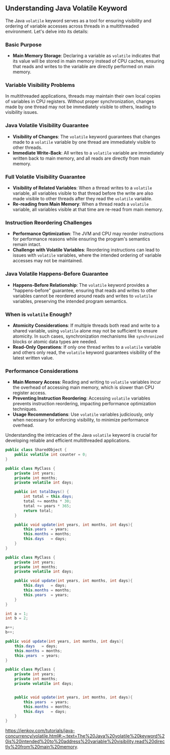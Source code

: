 ## Understanding Java Volatile Keyword

The Java `volatile` keyword serves as a tool for ensuring visibility and ordering of variable accesses across threads in a multithreaded environment. Let's delve into its details:

### Basic Purpose

- **Main Memory Storage**: Declaring a variable as `volatile` indicates that its value will be stored in main memory instead of CPU caches, ensuring that reads and writes to the variable are directly performed on main memory.

### Variable Visibility Problems

In multithreaded applications, threads may maintain their own local copies of variables in CPU registers. Without proper synchronization, changes made by one thread may not be immediately visible to others, leading to visibility issues.

### Java Volatile Visibility Guarantee

- **Visibility of Changes**: The `volatile` keyword guarantees that changes made to a `volatile` variable by one thread are immediately visible to other threads.
- **Immediate Write-Back**: All writes to a `volatile` variable are immediately written back to main memory, and all reads are directly from main memory.

### Full Volatile Visibility Guarantee

- **Visibility of Related Variables**: When a thread writes to a `volatile` variable, all variables visible to that thread before the write are also made visible to other threads after they read the `volatile` variable.
- **Re-reading from Main Memory**: When a thread reads a `volatile` variable, all variables visible at that time are re-read from main memory.

### Instruction Reordering Challenges

- **Performance Optimization**: The JVM and CPU may reorder instructions for performance reasons while ensuring the program's semantics remain intact.
- **Challenge with Volatile Variables**: Reordering instructions can lead to issues with `volatile` variables, where the intended ordering of variable accesses may not be maintained.

### Java Volatile Happens-Before Guarantee

- **Happens-Before Relationship**: The `volatile` keyword provides a "happens-before" guarantee, ensuring that reads and writes to other variables cannot be reordered around reads and writes to `volatile` variables, preserving the intended program semantics.

### When is `volatile` Enough?

- **Atomicity Considerations**: If multiple threads both read and write to a shared variable, using `volatile` alone may not be sufficient to ensure atomicity. In such cases, synchronization mechanisms like `synchronized` blocks or atomic data types are needed.
- **Read-Only Operations**: If only one thread writes to a `volatile` variable and others only read, the `volatile` keyword guarantees visibility of the latest written value.

### Performance Considerations

- **Main Memory Access**: Reading and writing to `volatile` variables incur the overhead of accessing main memory, which is slower than CPU register access.
- **Preventing Instruction Reordering**: Accessing `volatile` variables prevents instruction reordering, impacting performance optimization techniques.
- **Usage Recommendations**: Use `volatile` variables judiciously, only when necessary for enforcing visibility, to minimize performance overhead.

Understanding the intricacies of the Java `volatile` keyword is crucial for developing reliable and efficient multithreaded applications.

```java
public class SharedObject {
    public volatile int counter = 0;
}
```

```java
public class MyClass {
    private int years;
    private int months;
    private volatile int days;

    public int totalDays() {
        int total = this.days;
        total += months * 30;
        total += years * 365;
        return total;
    }

    public void update(int years, int months, int days){
        this.years  = years;
        this.months = months;
        this.days   = days;
    }
}
```

```java
public class MyClass {
    private int years;
    private int months;
    private volatile int days;

    public void update(int years, int months, int days){
        this.days   = days;
        this.months = months;
        this.years  = years;
    }
}
```

```java
int a = 1;
int b = 2;

a++;
b++;
```

```java
public void update(int years, int months, int days){
    this.days   = days;
    this.months = months;
    this.years  = years;
}
```

```java
public class MyClass {
    private int years;
    private int months;
    private volatile int days;


    public void update(int years, int months, int days){
        this.years  = years;
        this.months = months;
        this.days   = days;
    }
}
```

https://jenkov.com/tutorials/java-concurrency/volatile.html#:~:text=The%20Java%20volatile%20keyword%20is%20intended%20to%20address%20variable%20visibility,read%20directly%20from%20main%20memory.